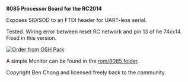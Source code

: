 <b>8085 Processor Board for the RC2014</b>
<p>
Exposes SID/SOD to an FTDI header for UART-less serial.
<p>
Tested. Wiring error between reset RC network and pin 13 of he 74xx14. Fixed in this version.
<p>
<a href="https://www.oshpark.com/shared_projects/jnleN9Nv"><img src="https://www.oshpark.com/assets/badge-5b7ec47045b78aef6eb9d83b3bac6b1920de805e9a0c227658eac6e19a045b9c.png" alt="Order from OSH Park"></img></a>
<p>
A simple Monitor can be found in the <a href="https://github.com/ancientcomputing/rc2014/tree/master/rom/8085">rom/8085 folder</a>.
<p>
Copyright Ben Chong and licensed freely back to the community.
